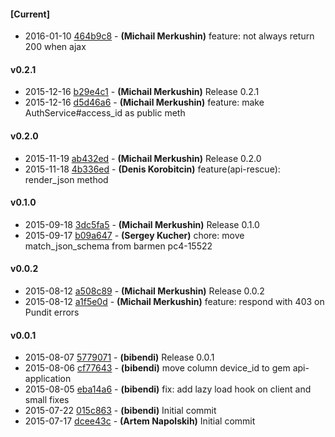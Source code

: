 
#### [Current]
 * 2016-01-10 [464b9c8](../../commit/464b9c8) - __(Michail Merkushin)__ feature: not always return 200 when ajax

#### v0.2.1
 * 2015-12-16 [b29e4c1](../../commit/b29e4c1) - __(Michail Merkushin)__ Release 0.2.1
 * 2015-12-16 [d5d46a6](../../commit/d5d46a6) - __(Michail Merkushin)__ feature: make AuthService#access_id as public meth

#### v0.2.0
 * 2015-11-19 [ab432ed](../../commit/ab432ed) - __(Michail Merkushin)__ Release 0.2.0
 * 2015-11-18 [4b336ed](../../commit/4b336ed) - __(Denis Korobitcin)__ feature(api-rescue): render_json method

#### v0.1.0
 * 2015-09-18 [3dc5fa5](../../commit/3dc5fa5) - __(Michail Merkushin)__ Release 0.1.0
 * 2015-09-17 [b09a647](../../commit/b09a647) - __(Sergey Kucher)__ chore: move match_json_schema from barmen pc4-15522

#### v0.0.2
 * 2015-08-12 [a508c89](../../commit/a508c89) - __(Michail Merkushin)__ Release 0.0.2
 * 2015-08-12 [a1f5e0d](../../commit/a1f5e0d) - __(Michail Merkushin)__ feature: respond with 403 on Pundit errors

#### v0.0.1
 * 2015-08-07 [5779071](../../commit/5779071) - __(bibendi)__ Release 0.0.1
 * 2015-08-06 [cf77643](../../commit/cf77643) - __(bibendi)__ move column device_id to gem api-application
 * 2015-08-05 [eba14a6](../../commit/eba14a6) - __(bibendi)__ fix: add lazy load hook on client and small fixes
 * 2015-07-22 [015c863](../../commit/015c863) - __(bibendi)__ Initial commit
 * 2015-07-17 [dcee43c](../../commit/dcee43c) - __(Artem Napolskih)__ Initial commit
